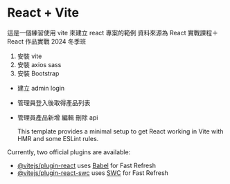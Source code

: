 # React + Vite

這是一個練習使用 vite 來建立 react 專案的範例
資料來源為 React 實戰課程＋ React 作品實戰 2024 冬季班

1. 安裝 vite
2. 安裝 axios sass
3. 安裝 Bootstrap

- 建立 admin login
- 管理員登入後取得產品列表
- 管理員產品新增 編輯 刪除 api

  This template provides a minimal setup to get React working in Vite with HMR and some ESLint rules.

Currently, two official plugins are available:

- [@vitejs/plugin-react](https://github.com/vitejs/vite-plugin-react/blob/main/packages/plugin-react/README.md) uses [Babel](https://babeljs.io/) for Fast Refresh
- [@vitejs/plugin-react-swc](https://github.com/vitejs/vite-plugin-react-swc) uses [SWC](https://swc.rs/) for Fast Refresh
